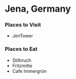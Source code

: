# Jena, Germany

### Places to Visit
- JenTower

### Places to Eat
- Stilbruch
- Fritzmitte
- Cafe Immergrün
